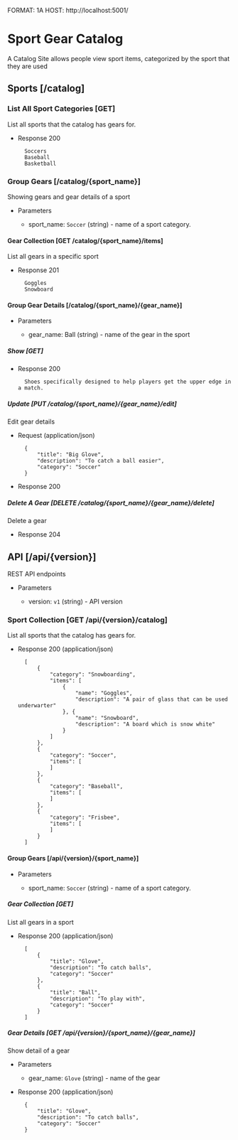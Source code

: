 FORMAT: 1A
HOST: http://localhost:5001/

# Sport Gear Catalog

A Catalog Site allows people view sport items, categorized by the sport that they are used
## Sports [/catalog]

### List All Sport Categories [GET]
List all sports that the catalog has gears for.

+ Response 200

        Soccers
        Baseball
        Basketball

### Group Gears [/catalog/{sport_name}]
Showing gears and gear details of a sport

+ Parameters

    + sport_name: `Soccer` (string) - name of a sport category.

#### Gear Collection [GET /catalog/{sport_name}/items]
List all gears in a specific sport

+ Response 201

        Goggles
        Snowboard

#### Group Gear Details [/catalog/{sport_name}/{gear_name}]

+ Parameters

    + gear_name: Ball (string) - name of the gear in the sport

##### Show [GET]
+ Response 200

        Shoes specifically designed to help players get the upper edge in a match.

##### Update [PUT /catalog/{sport_name}/{gear_name}/edit]
Edit gear details

+ Request (application/json)

        {
            "title": "Big Glove",
            "description": "To catch a ball easier",
            "category": "Soccer"
        }

+ Response 200

##### Delete A Gear [DELETE /catalog/{sport_name}/{gear_name}/delete]
Delete a gear

+ Response 204

## API [/api/{version}]
REST API endpoints

+ Parameters

    + version: `v1` (string) - API version

### Sport Collection [GET /api/{version}/catalog]
List all sports that the catalog has gears for.

+ Response 200 (application/json)

        [
            {
                "category": "Snowboarding",
                "items": [
                    {
                        "name": "Goggles",
                        "description": "A pair of glass that can be used underwarter"
                    }, {
                        "name": "Snowboard",
                        "description": "A board which is snow white"
                    }
                ]
            },
            {
                "category": "Soccer",
                "items": [
                ]
            },
            {
                "category": "Baseball",
                "items": [
                ]
            },
            {
                "category": "Frisbee",
                "items": [
                ]
            }
        ]

#### Group Gears [/api/{version}/{sport_name}]

+ Parameters

    + sport_name: `Soccer` (string) - name of a sport category.

##### Gear Collection [GET]
List all gears in a sport

+ Response 200 (application/json)

        [
            {
                "title": "Glove",
                "description": "To catch balls",
                "category": "Soccer"
            },
            {
                "title": "Ball",
                "description": "To play with",
                "category": "Soccer"
            }
        ]

##### Gear Details [GET /api/{version}/{sport_name}/{gear_name}]
Show detail of a gear

+ Parameters

    + gear_name: `Glove` (string) - name of the gear

+ Response 200 (application/json)

        {
            "title": "Glove",
            "description": "To catch balls",
            "category": "Soccer"
        }